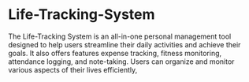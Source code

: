 # Life-Tracking-System
The Life-Tracking System is an all-in-one personal management tool designed to help users streamline their daily activities and achieve their goals. It also offers features expense tracking, fitness monitoring, attendance logging, and note-taking. Users can organize and monitor various aspects of their lives efficiently, 
